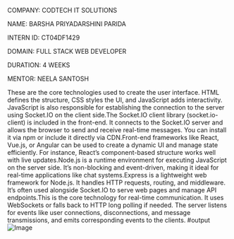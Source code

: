 COMPANY: CODTECH IT SOLUTIONS

NAME: BARSHA PRIYADARSHINI PARIDA

INTERN ID: CT04DF1429

DOMAIN: FULL STACK WEB DEVELOPER

DURATION: 4 WEEKS

MENTOR: NEELA SANTOSH

These are the core technologies used to create the user interface. HTML defines the structure, CSS styles the UI, and JavaScript adds interactivity. JavaScript is also responsible for establishing the connection to the server using Socket.IO on the client side.The Socket.IO client library (socket.io-client) is included in the front-end. It connects to the Socket.IO server and allows the browser to send and receive real-time messages. You can install it via npm or include it directly via CDN.Front-end frameworks like React, Vue.js, or Angular can be used to create a dynamic UI and manage state efficiently. For instance, React’s component-based structure works well with live updates.Node.js is a runtime environment for executing JavaScript on the server side. It’s non-blocking and event-driven, making it ideal for real-time applications like chat systems.Express is a lightweight web framework for Node.js. It handles HTTP requests, routing, and middleware. It’s often used alongside Socket.IO to serve web pages and manage API endpoints.This is the core technology for real-time communication. It uses WebSockets or falls back to HTTP long polling if needed. The server listens for events like user connections, disconnections, and message transmissions, and emits corresponding events to the clients.
#output
![Image](https://github.com/user-attachments/assets/7e209e59-3eb9-4fa9-b8cd-b48b4f25efb5)
